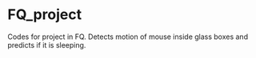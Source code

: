 # FQ_project
Codes for project in FQ.
Detects motion of mouse inside glass boxes and predicts if it is sleeping.
